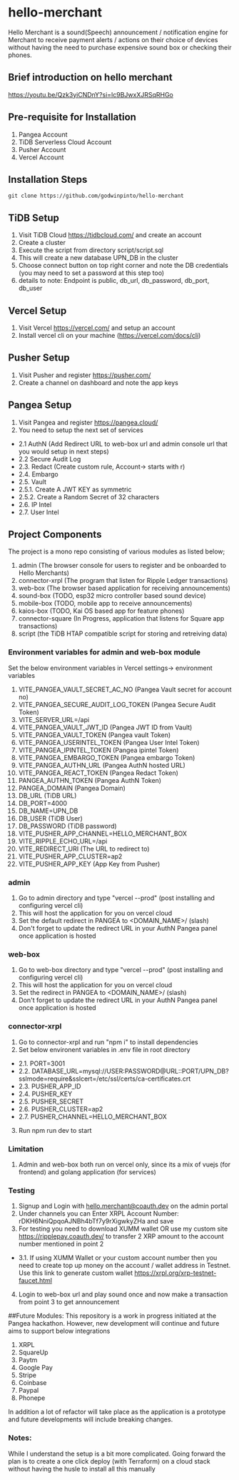 # hello-merchant
Hello Merchant is a sound(Speech) announcement / notification engine for Merchant to receive payment alerts / actions on their choice of devices without having the need to purchase expensive sound box or checking their phones.

## Brief introduction on hello merchant
https://youtu.be/Qzk3yiCNDnY?si=lc9BJwxXJRSqRHGo

## Pre-requisite for Installation
1. Pangea Account
2. TiDB Serverless Cloud Account
2. Pusher Account
3. Vercel Account

## Installation Steps
```
git clone https://github.com/godwinpinto/hello-merchant
```

## TiDB Setup
1. Visit TiDB Cloud https://tidbcloud.com/ and create an account
2. Create a cluster
3. Execute the script from directory script/script.sql
4. This will create a new database UPN_DB in the cluster
5. Choose connect button on top right corner and note the DB credentials (you may need to set a password at this step too)
6. details to note: Endpoint is public, db_url, db_password, db_port, db_user

## Vercel Setup
1. Visit Vercel https://vercel.com/ and setup an account
2. Install vercel cli on your machine (https://vercel.com/docs/cli)


## Pusher Setup
1. Visit Pusher and register https://pusher.com/
2. Create a channel on dashboard and note the app keys

## Pangea Setup
1. Visit Pangea and register https://pangea.cloud/
2. You need to setup the next set of services
  - 2.1 AuthN (Add Redirect URL to web-box url and admin console url that you would setup in next steps)
  - 2.2 Secure Audit Log
  - 2.3. Redact (Create custom rule, Account-> starts with r)
  - 2.4. Embargo
  - 2.5. Vault
  - 2.5.1. Create A JWT KEY as symmetric
  - 2.5.2. Create a Random Secret of 32 characters
  - 2.6. IP Intel
  - 2.7. User Intel


## Project Components
The project is a mono repo consisting of various modules as listed below;
1. admin (The browser console for users to register and be onboarded to Hello Merchants)
2. connector-xrpl (The program that listen for Ripple Ledger transactions)
3. web-box (The browser based application for receiving announcements)
4. sound-box (TODO, esp32 micro controller based sound device)
5. mobile-box (TODO, mobile app to receive announcements)
6. kaios-box (TODO, Kai OS based app for feature phones)
7. connector-square (In Progress, application that listens for Square app transactions)
8. script (the TiDB HTAP compatible script for storing and retreiving data)

### Environment variables for admin and web-box module
Set the below environment variables in Vercel settings-> environment variables
1. VITE_PANGEA_VAULT_SECRET_AC_NO  (Pangea Vault secret for account no)
2. VITE_PANGEA_SECURE_AUDIT_LOG_TOKEN  (Pangea Secure Audit Token)
3. VITE_SERVER_URL=/api
4. VITE_PANGEA_VAULT_JWT_ID  (Pangea JWT ID from Vault)
5. VITE_PANGEA_VAULT_TOKEN  (Pangea vault Token)
6. VITE_PANGEA_USERINTEL_TOKEN  (Pangea User Intel Token)
7. VITE_PANGEA_IPINTEL_TOKEN  (Pangea ipintel Token)
8. VITE_PANGEA_EMBARGO_TOKEN  (Pangea embargo Token)
9. VITE_PANGEA_AUTHN_URL  (Pangea AuthN hosted URL)
10. VITE_PANGEA_REACT_TOKEN (Pangea Redact Token)
11. PANGEA_AUTHN_TOKEN (Pangea AuthN Token)
12. PANGEA_DOMAIN  (Pangea Domain)
13. DB_URL (TiDB URL)
14. DB_PORT=4000
15. DB_NAME=UPN_DB
16. DB_USER (TiDB User)
17. DB_PASSWORD (TiDB password)
18. VITE_PUSHER_APP_CHANNEL=HELLO_MERCHANT_BOX
19. VITE_RIPPLE_ECHO_URL=/api
20. VITE_REDIRECT_URI (The URL to redirect to)
21. VITE_PUSHER_APP_CLUSTER=ap2
22. VITE_PUSHER_APP_KEY (App Key from Pusher)

### admin
1. Go to admin directory and type "vercel --prod" (post installing and configuring vercel cli)
2. This will host the application for you on vercel cloud
3. Set the default redirect in PANGEA to <DOMAIN_NAME>/ (slash)
4. Don't forget to update the redirect URL in your AuthN Pangea panel once application is hosted

### web-box
1. Go to web-box directory and type "vercel --prod" (post installing and configuring vercel cli)
2. This will host the application for you on vercel cloud
3. Set the redirect in PANGEA to <DOMAIN_NAME>/ (slash)
4. Don't forget to update the redirect URL in your AuthN Pangea panel once application is hosted

### connector-xrpl
1. Go to connector-xrpl and run "npm i" to install dependencies
2. Set below environent variables in .env file in root directory
  - 2.1. PORT=3001
  - 2.2. DATABASE_URL=mysql://USER:PASSWORD@URL::PORT/UPN_DB?sslmode=require&sslcert=/etc/ssl/certs/ca-certificates.crt
  - 2.3. PUSHER_APP_ID
  - 2.4. PUSHER_KEY
  - 2.5. PUSHER_SECRET
  - 2.6. PUSHER_CLUSTER=ap2
  - 2.7. PUSHER_CHANNEL=HELLO_MERCHANT_BOX
3. Run npm run dev to start

### Limitation
1. Admin and web-box both run on vercel only, since its a mix of vuejs (for frontend) and golang application (for services)

### Testing
1. Signup and Login with hello.merchant@coauth.dev on the admin portal
2. Under channels you can Enter XRPL Account Number: rDKH6NniQpqoAJNBh4bTf7y9rXigwkyZHa and save
3. For testing you need to download XUMM wallet OR use my custom site https://ripplepay.coauth.dev/ to transfer 2 XRP amount to the account number mentioned in point 2
  - 3.1. If using XUMM Wallet or your custom account number then you need to create top up money on the account / wallet address in Testnet. Use this link to generate custom wallet https://xrpl.org/xrp-testnet-faucet.html  
4. Login to web-box url and play sound once and now make a transaction from point 3 to get announcement

##Future Modules:
This repository is a work in progress initiated at the Pangea hackathon. However, new development will continue and future aims to support below integrations
1. XRPL
2. SquareUp
3. Paytm
4. Google Pay
5. Stripe
6. Coinbase
7. Paypal
8. Phonepe

In addition a lot of refactor will take place as the application is a prototype and future developments will include breaking changes.

### Notes:
While I understand the setup is a bit more complicated. Going forward the plan is to create a one click deploy (with Terraform) on a cloud stack without having the husle to install all this manually 











